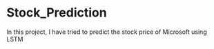 # Stock_Prediction
In this project, I have tried to predict the stock price of Microsoft using LSTM
